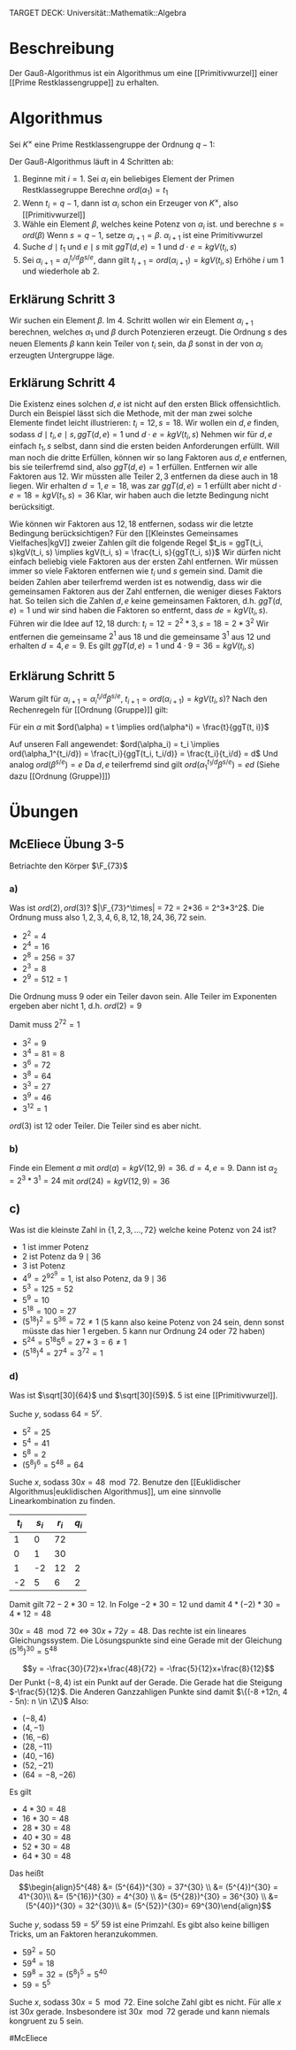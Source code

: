 TARGET DECK: Universität::Mathematik::Algebra

# Beschreibung
Der Gauß-Algorithmus ist ein Algorithmus um eine [[Primitivwurzel]] einer [[Prime Restklassengruppe]] zu erhalten.

# Algorithmus
Sei $K^\times$ eine Prime Restklassengruppe der Ordnung $q-1$:

Der Gauß-Algorithmus läuft in $4$ Schritten ab:
1. Beginne mit $i = 1$. Sei $\alpha_i$ ein beliebiges Element der Primen Restklassegruppe
Berechne $ord(\alpha_1) = t_1$
2. Wenn $t_i = q-1$, dann ist $\alpha_i$ schon ein Erzeuger von $K^\times$, also [[Primitivwurzel]]
3. Wähle ein Element $\beta$, welches keine Potenz von $\alpha_i$ ist. und berechne $s = ord(\beta)$
Wenn $s = q-1$, setze $\alpha_{i+1} = \beta$. $\alpha_{i+1}$ ist eine Primitivwurzel
4. Suche $d \mid t_1$ und $e \mid s$ mit $ggT(d, e) = 1$ und $d \cdot e = kgV(t_i, s)$
5. Sei $\alpha_{i+1} = \alpha_i^{t_i/d}\beta^{s/e}$, dann gilt $t_{i+1} = ord(\alpha_{i+1}) = kgV(t_i, s)$
Erhöhe $i$ um $1$ und wiederhole ab $2$.

## Erklärung Schritt 3
Wir suchen ein Element $\beta$. Im 4. Schritt wollen wir ein Element $\alpha_{i+1}$ berechnen, welches $\alpha_1$ und $\beta$ durch Potenzieren erzeugt.
Die Ordnung $s$ des neuen Elements $\beta$ kann kein Teiler von $t_i$ sein, da $\beta$ sonst in der von $\alpha_i$ erzeugten Untergruppe läge.

## Erklärung Schritt 4
Die Existenz eines solchen $d, e$ ist nicht auf den ersten Blick offensichtlich.
Durch ein Beispiel lässt sich die Methode, mit der man zwei solche Elemente findet leicht illustrieren:
$t_i = 12, s=18$.
Wir wollen ein $d,e$ finden, sodass $d \mid t_i, e \mid s, ggT(d,e) = 1$ und $d\cdot e = kgV(t_i, s)$
Nehmen wir für $d, e$ einfach $t_1, s$ selbst, dann sind die ersten beiden Anforderungen erfüllt. Will man noch die dritte Erfüllen, können wir so lang Faktoren aus $d, e$ entfernen, bis sie teilerfremd sind, also $ggT(d, e) = 1$ erfüllen.
Entfernen wir alle Faktoren aus $12$. Wir müssten alle Teiler $2, 3$ entfernen da diese auch in $18$ liegen.
Wir erhalten $d = 1, e = 18$, was zar $ggT(d, e) = 1$ erfüllt aber nicht $d\cdot e = 18 = kgV(t_1, s) = 36$
Klar, wir haben auch die letzte Bedingung nicht berücksitigt. 

Wie können wir Faktoren aus $12, 18$ entfernen, sodass wir die letzte Bedingung berücksichtigen?
Für den [[Kleinstes Gemeinsames Vielfaches|kgV]] zweier Zahlen gilt die folgende Regel $t_is = ggT(t_i, s)kgV(t_i, s) \implies kgV(t_i, s) = \frac{t_i, s}{ggT(t_i, s)}$
Wir dürfen nicht einfach beliebig viele Faktoren aus der ersten Zahl entfernen. Wir müssen immer so viele Faktoren entfernen wie $t_i$ und $s$ gemein sind. Damit die beiden Zahlen aber teilerfremd werden ist es notwendig, dass wir die gemeinsamen Faktoren aus der Zahl entfernen, die weniger dieses Faktors hat. So teilen sich die Zahlen $d, e$ keine gemeinsamen Faktoren, d.h. $ggT(d, e) = 1$ und wir sind haben die Faktoren so entfernt, dass $de = kgV(t_i, s)$.
Führen wir die Idee auf $12, 18$ durch:
$t_i = 12 = 2^2*3, s = 18 = 2*3^2$
Wir entfernen die gemeinsame $2^1$ aus $18$ und die gemeinsame $3^1$ aus $12$ und erhalten $d = 4, e = 9$.
Es gilt $ggT(d, e) = 1$ und $4\cdot 9  = 36 = kgV(t_i,s)$

## Erklärung Schritt 5
Warum gilt für $\alpha_{i+1} = \alpha_i^{t_i/d}\beta^{s/e}$, $t_{i+1} = ord(\alpha_{i+1}) = kgV(t_i, s)$?
Nach den Rechenregeln für [[Ordnung (Gruppe)]] gilt:

Für ein $\alpha$ mit $ord(\alpha) = t \implies ord(\alpha^i) = \frac{t}{ggT(t, i)}$

Auf unseren Fall angewendet: $ord(\alpha_i) = t_i \implies ord(\alpha_1^{t_i/d}) = \frac{t_i}{ggT(t_i, t_i/d)} = \frac{t_i}{t_i/d} = d$
Und analog $ord(\beta^{s/e}) = e$
Da $d, e$ teilerfremd sind gilt $ord(\alpha_1^{t_1/d}\beta^{s/e}) = ed$ (Siehe dazu [[Ordnung (Gruppe)]])


# Übungen
## McEliece Übung 3-5
Betriachte den Körper $\F_{73}$

### a)
Was ist $ord(2), ord(3)$?
$|\F_{73}^\times| = 72 = 2*36 = 2^3*3^2$. Die Ordnung muss also $1, 2, 3, 4, 6, 8, 12, 18 , 24, 36, 72$ sein.
- $2^2 = 4$
- $2^4 = 16$
- $2^8 = 256 = 37$
- $2^3 = 8$
- $2^9 = 512 = 1$

Die Ordnung muss $9$ oder ein Teiler davon sein. Alle Teiler im Exponenten ergeben aber nicht $1$, d.h. $ord(2) = 9$

Damit muss $2^{72} = 1$
- $3^2 = 9$
- $3^4 = 81 = 8$
- $3^6 = 72$
- $3^8 = 64$
- $3^3 = 27$
- $3^9 = 46$
- $3^{12} = 1$

$ord(3)$ ist $12$ oder Teiler. Die Teiler sind es aber nicht.

### b)
Finde ein Element $a$ mit $ord(a) = kgV(12, 9) = 36$.
$d = 4, e= 9$.
Dann ist $\alpha_2 = 2^3*3^1 = 24$ mit $ord(24) = kgV(12, 9) = 36$

## c)
Was ist die kleinste Zahl in $\{1, 2, 3, ..., 72\}$ welche keine Potenz von $24$ ist?
- $1$ ist immer Potenz
- $2$ ist Potenz da $9 \mid 36$
- $3$ ist Potenz
- $4^9 = 2^92^9 = 1$, ist also Potenz, da $9 \mid 36$
- $5^3 = 125 = 52$
- $5^9 = 10$
- $5^{18} = 100 = 27$
- $(5^{18})^2 = 5^{36} = 72 \neq 1$ ($5$ kann also keine Potenz von $24$ sein, denn sonst müsste das hier $1$ ergeben. $5$ kann nur Ordnung 24 oder 72 haben)
- $5^{24} = 5^{18}5^6 =27*3 = 6 \neq 1$
- $(5^{18})^4 = 27^4 = 3^{72} = 1$

### d)
Was ist $\sqrt[30]{64}$ und $\sqrt[30]{59}$.
$5$ ist eine [[Primitivwurzel]].

Suche $y$, sodass $64 = 5^y$.
- $5^2 = 25$
- $5^4 = 41$
- $5^8 = 2$
- $(5^8)^6 = 5^{48} = 64$

Suche $x$, sodass $30x = 48 \mod 72$.
Benutze den [[Euklidischer Algorithmus|euklidischen Algorithmus]], um eine sinnvolle Linearkombination zu finden.

| $t_i$ | $s_i$ | $r_i$ | $q_i$ |
| ----- | ----- | ----- | ----- |
| 1     | 0     | 72    |       |
| 0     | 1     | 30    |       |
| 1     | -2    | 12    | 2     |
| -2    | 5     | 6     | 2     |


Damit gilt $72-2*30 = 12$.
In Folge $-2*30 = 12$ und damit $4*(-2)*30 = 4*12 = 48$

$30x = 48 \mod 72 \iff 30x + 72y = 48$.
Das rechte ist ein lineares Gleichungssystem. Die Lösungspunkte sind eine Gerade mit der Gleichung
$(5^{16})^{30} = 5^{48}$

$$y = -\frac{30}{72}x+\frac{48}{72} = -\frac{5}{12}x+\frac{8}{12}$$
Der Punkt $(-8, 4)$ ist ein Punkt auf der Gerade.
Die Gerade hat die Steigung $-\frac{5}{12}$. Die Anderen Ganzzahligen Punkte sind damit
$\{(-8 +12n, 4 - 5n): n \in \Z\}$
Also:
- $(-8, 4)$
- $(4, -1)$
- $(16, -6)$
- $(28, -11)$
- $(40, -16)$
- $(52, -21)$
- $(64 = -8, -26)$

Es gilt 
- $4*30 = 48$
- $16*30 = 48$
- $28*30 = 48$
- $40*30 = 48$
- $52*30 = 48$
- $64*30 = 48$

Das heißt 
$$\begin{align}5^{48} &= (5^{64})^{30} = 37^{30} \\
&= (5^{4})^{30} = 41^{30}\\
&= (5^{16})^{30} = 4^{30} \\
&= (5^{28})^{30} = 36^{30} \\
&= (5^{40})^{30} = 32^{30}\\
&= (5^{52})^{30}= 69^{30}\end{align}$$

Suche $y$, sodass $59 = 5^y$
$59$ ist eine Primzahl. Es gibt also keine billigen Tricks, um an Faktoren heranzukommen.
- $59^2 = 50$
- $59^4 = 18$
- $59^8 = 32 = (5^8)^5 = 5^{40}$
- $59 =5^5$ 

Suche $x$, sodass $30x = 5 \mod 72$.
Eine solche Zahl gibt es nicht. Für alle $x$ ist $30x$ gerade. Insbesondere ist $30x\mod 72$ gerade und kann niemals kongruent zu $5$ sein.




$\newcommand{\Q}{\mathbb Q}$
$\newcommand{\R}{\mathbb R}$
$\newcommand{\C}{\mathbb C}$
$\newcommand{\F}{\mathbb F}$
$\newcommand{\Z}{\mathbb Z}$
$\newcommand{\N}{\mathbb N}$
$\newcommand{\a}{\alpha}$

#McEliece 

